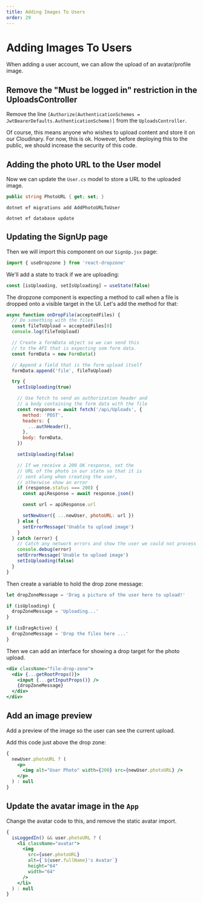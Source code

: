 ```yaml
---
title: Adding Images To Users
order: 29
---
```


# Adding Images To Users

When adding a user account, we can allow the upload of an avatar/profile image.

## Remove the "Must be logged in" restriction in the UploadsController

Remove the line
`[Authorize(AuthenticationSchemes = JwtBearerDefaults.AuthenticationScheme)]`
from the `UploadsController`.

Of course, this means anyone who wishes to upload content and store it on our
Cloudinary. For now, this is ok. However, before deploying this to the public,
we should increase the security of this code.

## Adding the photo URL to the User model

Now we can update the `User.cs` model to store a URL to the uploaded image.

```csharp
public string PhotoURL { get; set; }
```

```shell
dotnet ef migrations add AddPhotoURLToUser
```

```shell
dotnet ef database update
```

## Updating the SignUp page

Then we will import this component on our `SignUp.jsx` page:

```javascript
import { useDropzone } from 'react-dropzone'
```

We'll add a state to track if we are uploading:

```javascript
const [isUploading, setIsUploading] = useState(false)
```

The dropzone component is expecting a method to call when a file is dropped onto
a visible target in the UI. Let's add the method for that:

```javascript
async function onDropFile(acceptedFiles) {
  // Do something with the files
  const fileToUpload = acceptedFiles[0]
  console.log(fileToUpload)

  // Create a formData object so we can send this
  // to the API that is expecting som form data.
  const formData = new FormData()

  // Append a field that is the form upload itself
  formData.append('file', fileToUpload)

  try {
    setIsUploading(true)

    // Use fetch to send an authorization header and
    // a body containing the form data with the file
    const response = await fetch('/api/Uploads', {
      method: 'POST',
      headers: {
        ...authHeader(),
      },
      body: formData,
    })

    setIsUploading(false)

    // If we receive a 200 OK response, set the
    // URL of the photo in our state so that it is
    // sent along when creating the user,
    // otherwise show an error
    if (response.status === 200) {
      const apiResponse = await response.json()

      const url = apiResponse.url

      setNewUser({ ...newUser, photoURL: url })
    } else {
      setErrorMessage('Unable to upload image')
    }
  } catch (error) {
    // Catch any network errors and show the user we could not process their upload
    console.debug(error)
    setErrorMessage('Unable to upload image')
    setIsUploading(false)
  }
}
```

Then create a variable to hold the drop zone message:

```javascript
let dropZoneMessage = 'Drag a picture of the user here to upload!'

if (isUploading) {
  dropZoneMessage = 'Uploading...'
}

if (isDragActive) {
  dropZoneMessage = 'Drop the files here ...'
}
```

Then we can add an interface for showing a drop target for the photo upload.

```jsx
<div className="file-drop-zone">
  <div {...getRootProps()}>
    <input {...getInputProps()} />
    {dropZoneMessage}
  </div>
</div>
```

## Add an image preview

Add a preview of the image so the user can see the current upload.

Add this code just above the drop zone:

```jsx
{
  newUser.photoURL ? (
    <p>
      <img alt="User Photo" width={200} src={newUser.photoURL} />
    </p>
  ) : null
}
```

## Update the avatar image in the `App`

Change the avatar code to this, and remove the static avatar import.

```jsx
{
  isLoggedIn() && user.photoURL ? (
    <li className="avatar">
      <img
        src={user.photoURL}
        alt={`${user.fullName}'s Avatar`}
        height="64"
        width="64"
      />
    </li>
  ) : null
}
```

<GithubCommitView repo="suncoast-devs/TacoTuesday" commit="272ff13148267773004bdf444348b1e2496226ce"/>
